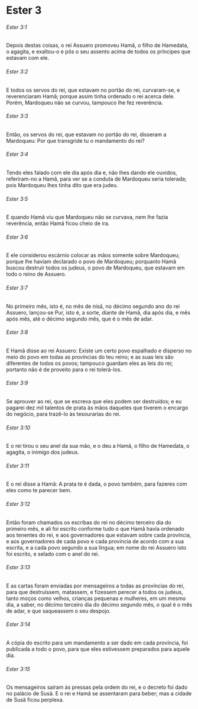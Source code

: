 # Ester 3

###### Ester 3:1

Depois destas coisas, o rei Assuero promoveu Hamã, o filho de Hamedata, o agagita, e exaltou-o e pôs o seu assento acima de todos os príncipes que estavam com ele.

###### Ester 3:2

E todos os servos do rei, que estavam no portão do rei, curvaram-se, e reverenciaram Hamã; porque assim tinha ordenado o rei acerca dele. Porém, Mardoqueu não se curvou, tampouco lhe fez reverência.

###### Ester 3:3

Então, os servos do rei, que estavam no portão do rei, disseram a Mardoqueu: Por que transgride tu o mandamento do rei?

###### Ester 3:4

Tendo eles falado com ele dia após dia e, não lhes dando ele ouvidos, referiram-no a Hamã, para ver se a conduta de Mardoqueu seria tolerada; pois Mardoqueu lhes tinha dito que era judeu.

###### Ester 3:5

E quando Hamã viu que Mardoqueu não se curvava, nem lhe fazia reverência, então Hamã ficou cheio de ira.

###### Ester 3:6

E ele considerou escárnio colocar as mãos somente sobre Mardoqueu; porque lhe haviam declarado o povo de Mardoqueu; porquanto Hamã buscou destruir todos os judeus, o povo de Mardoqueu, que estavam em todo o reino de Assuero.

###### Ester 3:7

No primeiro mês, isto é, no mês de nisã, no décimo segundo ano do rei Assuero, lançou-se Pur, isto é, a sorte, diante de Hamã, dia após dia, e mês após mês, até o décimo segundo mês, que é o mês de adar.

###### Ester 3:8

E Hamã disse ao rei Assuero: Existe um certo povo espalhado e disperso no meio do povo em todas as províncias do teu reino; e as suas leis são diferentes de todos os povos; tampouco guardam eles as leis do rei; portanto não é de proveito para o rei tolerá-los.

###### Ester 3:9

Se aprouver ao rei, que se escreva que eles podem ser destruídos; e eu pagarei dez mil talentos de prata às mãos daqueles que tiverem o encargo do negócio, para trazê-lo às tesourarias do rei.

###### Ester 3:10

E o rei tirou o seu anel da sua mão, e o deu a Hamã, o filho de Hamedata, o agagita, o inimigo dos judeus.

###### Ester 3:11

E o rei disse a Hamã: A prata te é dada, o povo também, para fazeres com eles como te parecer bem.

###### Ester 3:12

Então foram chamados os escribas do rei no décimo terceiro dia do primeiro mês, e ali foi escrito conforme tudo o que Hamã havia ordenado aos tenentes do rei, e aos governadores que estavam sobre cada província, e aos governadores de cada povo e cada província de acordo com a sua escrita, e a cada povo segundo a sua língua; em nome do rei Assuero isto foi escrito, e selado com o anel do rei.

###### Ester 3:13

E as cartas foram enviadas por mensageiros a todas as províncias do rei, para que destruíssem, matassem, e fizessem perecer a todos os judeus, tanto moços como velhos, crianças pequenas e mulheres, em um mesmo dia, a saber, no décimo terceiro dia do décimo segundo mês, o qual é o mês de adar, e que saqueassem o seu despojo.

###### Ester 3:14

A cópia do escrito para um mandamento a ser dado em cada província, foi publicada a todo o povo, para que eles estivessem preparados para aquele dia.

###### Ester 3:15

Os mensageiros saíram às pressas pela ordem do rei, e o decreto foi dado no palácio de Susã. E o rei e Hamã se assentaram para beber; mas a cidade de Susã ficou perplexa.

